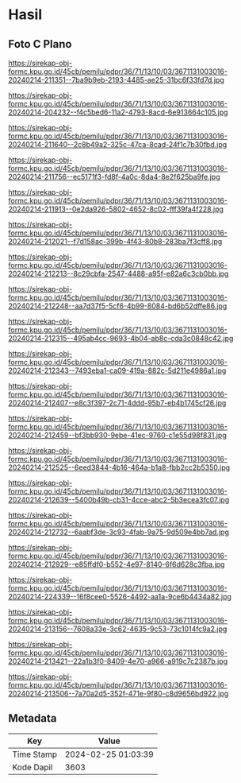 # Hasil

## Foto C Plano

https://sirekap-obj-formc.kpu.go.id/45cb/pemilu/pdpr/36/71/13/10/03/3671131003016-20240214-211351--7ba9b9eb-2193-4485-ae25-31bc6f33fd7d.jpg

https://sirekap-obj-formc.kpu.go.id/45cb/pemilu/pdpr/36/71/13/10/03/3671131003016-20240214-204232--f4c5bed6-11a2-4793-8acd-6e913664c105.jpg

https://sirekap-obj-formc.kpu.go.id/45cb/pemilu/pdpr/36/71/13/10/03/3671131003016-20240214-211640--2c8b49a2-325c-47ca-8cad-24f1c7b30fbd.jpg

https://sirekap-obj-formc.kpu.go.id/45cb/pemilu/pdpr/36/71/13/10/03/3671131003016-20240214-211756--ec5171f3-fd8f-4a0c-8da4-8e2f625ba9fe.jpg

https://sirekap-obj-formc.kpu.go.id/45cb/pemilu/pdpr/36/71/13/10/03/3671131003016-20240214-211913--0e2da926-5802-4652-8c02-fff39fa4f228.jpg

https://sirekap-obj-formc.kpu.go.id/45cb/pemilu/pdpr/36/71/13/10/03/3671131003016-20240214-212021--f7d158ac-399b-4f43-80b8-283ba7f3cff8.jpg

https://sirekap-obj-formc.kpu.go.id/45cb/pemilu/pdpr/36/71/13/10/03/3671131003016-20240214-212213--8c29cbfa-2547-4488-a95f-e82a6c3cb0bb.jpg

https://sirekap-obj-formc.kpu.go.id/45cb/pemilu/pdpr/36/71/13/10/03/3671131003016-20240214-212248--aa7d37f5-5cf6-4b99-8084-bd6b52dffe86.jpg

https://sirekap-obj-formc.kpu.go.id/45cb/pemilu/pdpr/36/71/13/10/03/3671131003016-20240214-212315--495ab4cc-9693-4b04-ab8c-cda3c0848c42.jpg

https://sirekap-obj-formc.kpu.go.id/45cb/pemilu/pdpr/36/71/13/10/03/3671131003016-20240214-212343--7493eba1-ca09-419a-882c-5d211e4986a1.jpg

https://sirekap-obj-formc.kpu.go.id/45cb/pemilu/pdpr/36/71/13/10/03/3671131003016-20240214-212407--e8c3f397-2c71-4ddd-95b7-eb4b1745cf26.jpg

https://sirekap-obj-formc.kpu.go.id/45cb/pemilu/pdpr/36/71/13/10/03/3671131003016-20240214-212459--bf3bb930-9ebe-41ec-9760-c1e55d98f831.jpg

https://sirekap-obj-formc.kpu.go.id/45cb/pemilu/pdpr/36/71/13/10/03/3671131003016-20240214-212525--6eed3844-4b16-464a-b1a8-fbb2cc2b5350.jpg

https://sirekap-obj-formc.kpu.go.id/45cb/pemilu/pdpr/36/71/13/10/03/3671131003016-20240214-212639--5400b49b-cb31-4cce-abc2-5b3ecea3fc07.jpg

https://sirekap-obj-formc.kpu.go.id/45cb/pemilu/pdpr/36/71/13/10/03/3671131003016-20240214-212732--6aabf3de-3c93-4fab-9a75-9d509e4bb7ad.jpg

https://sirekap-obj-formc.kpu.go.id/45cb/pemilu/pdpr/36/71/13/10/03/3671131003016-20240214-212929--e85ffdf0-b552-4e97-8140-6f6d628c3fba.jpg

https://sirekap-obj-formc.kpu.go.id/45cb/pemilu/pdpr/36/71/13/10/03/3671131003016-20240214-224339--16f8cee0-5526-4492-aa1a-9ce6b4434a82.jpg

https://sirekap-obj-formc.kpu.go.id/45cb/pemilu/pdpr/36/71/13/10/03/3671131003016-20240214-213156--7608a33e-3c62-4635-9c53-73c1014fc9a2.jpg

https://sirekap-obj-formc.kpu.go.id/45cb/pemilu/pdpr/36/71/13/10/03/3671131003016-20240214-213421--22a1b3f0-8409-4e70-a966-a919c7c2387b.jpg

https://sirekap-obj-formc.kpu.go.id/45cb/pemilu/pdpr/36/71/13/10/03/3671131003016-20240214-213506--7a70a2d5-352f-471e-9f80-c8d9656bd922.jpg


## Metadata

| Key        | Value               |
| ---------- | ------------------- |
| Time Stamp | 2024-02-25 01:03:39 |
| Kode Dapil | 3603                |



